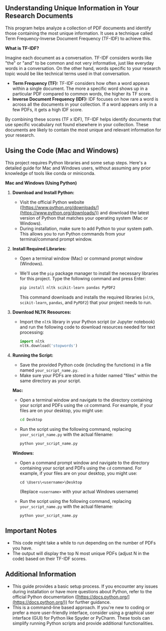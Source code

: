 ## Understanding Unique Information in Your Research Documents

This program helps analyze a collection of PDF documents and identify those containing the most unique information. It uses a technique called Term Frequency-Inverse Document Frequency (TF-IDF) to achieve this.

**What is TF-IDF?**

Imagine each document as a conversation. TF-IDF considers words like "the" or "and" to be common and not very informative, just like everyday words in a conversation. On the other hand, words specific to your research topic would be like technical terms used in that conversation. 

* **Term Frequency (TF):** TF-IDF considers how often a word appears within a single document. The more a specific word shows up in a particular PDF compared to common words, the higher its TF score. 
* **Inverse Document Frequency (IDF):** IDF focuses on how rare a word is across all the documents in your collection. If a word appears only in a few PDFs, it gets a high IDF score.

By combining these scores (TF x IDF), TF-IDF helps identify documents that use specific vocabulary not found elsewhere in your collection. These documents are likely to contain the most unique and relevant information for your research.

## Using the Code (Mac and Windows)

This project requires Python libraries and some setup steps. Here's a detailed guide for Mac and Windows users, without assuming any prior knowledge of tools like conda or miniconda.

**Mac and Windows (Using Python)**

1. **Download and Install Python:**

   - Visit the official Python website ([https://www.python.org/downloads/](https://www.python.org/downloads/)) and download the latest version of Python that matches your operating system (Mac or Windows).
   - During installation, make sure to add Python to your system path. This allows you to run Python commands from your terminal/command prompt window.

2. **Install Required Libraries:**

   - Open a terminal window (Mac) or command prompt window (Windows).
   - We'll use the `pip` package manager to install the necessary libraries for this project. Type the following command and press Enter:

     ```bash
     pip install nltk scikit-learn pandas PyPDF2
     ```

     This command downloads and installs the required libraries (`nltk`, `scikit-learn`, `pandas`, and `PyPDF2`) that your project needs to run.

3. **Download NLTK Resources:**

   - Import the `nltk` library in your Python script (or Jupyter notebook) and run the following code to download resources needed for text processing:

     ```python
     import nltk
     nltk.download('stopwords')
     ```

4. **Running the Script:**

   - Save the provided Python code (including the functions) in a file named `your_script_name.py`. 
   - Make sure your PDFs are stored in a folder named "files" within the same directory as your script.

   **Mac:**

     - Open a terminal window and navigate to the directory containing your script and PDFs using the `cd` command. For example, if your files are on your desktop, you might use:

       ```bash
       cd Desktop
       ```

     - Run the script using the following command, replacing `your_script_name.py` with the actual filename:

       ```bash
       python your_script_name.py
       ```

   **Windows:**

     - Open a command prompt window and navigate to the directory containing your script and PDFs using the `cd` command. For example, if your files are on your desktop, you might use:

       ```
       cd \Users\<username>\Desktop
       ```

       (Replace `<username>` with your actual Windows username)

     - Run the script using the following command, replacing `your_script_name.py` with the actual filename:

       ```
       python your_script_name.py
       ```

## Important Notes

* This code might take a while to run depending on the number of PDFs you have. 
* The output will display the top N most unique PDFs (adjust N in the code) based on their TF-IDF scores.

## Additional Information

* This guide provides a basic setup process. If you encounter any issues during installation or have more questions about Python, refer to the official Python documentation ([https://docs.python.org/](https://docs.python.org/)) for further guidance.
* This is a command-line based approach. If you're new to coding or prefer a more user-friendly interface, consider using a graphical user interface (GUI) for Python like Spyder or PyCharm. These tools can simplify running Python scripts and provide additional functionalities.

